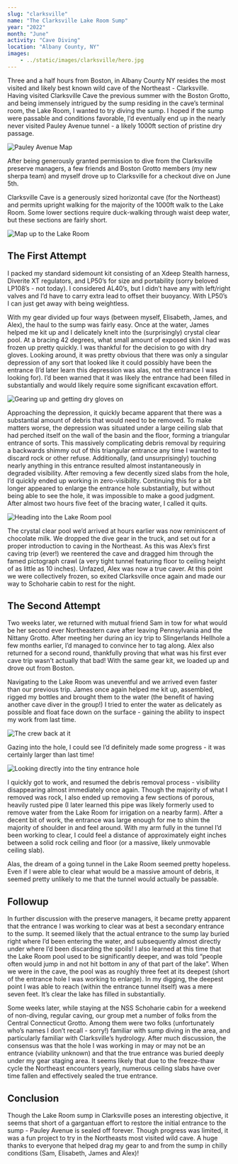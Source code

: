 ```yaml
---
slug: "clarksville"
name: "The Clarksville Lake Room Sump"
year: "2022"
month: "June"
activity: "Cave Diving"
location: "Albany County, NY"
images:
    - ../static/images/clarksville/hero.jpg
---
```


Three and a half hours from Boston, in Albany County NY resides the most visited and likely best known wild cave of the Northeast - Clarksville. Having visited Clarksville Cave the previous summer with the Boston Grotto, and being immensely intrigued by the sump residing in the cave’s terminal room, the Lake Room, I wanted to try diving the sump. I hoped if the sump were passable and conditions favorable, I’d eventually end up in the nearly never visited Pauley Avenue tunnel - a likely 1000ft section of pristine dry passage.

![Pauley Avenue Map](../static/images/clarksville/map_beyond.png)

After being generously granted permission to dive from the Clarksville preserve managers, a few friends and Boston Grotto members (my new sherpa team) and myself drove up to Clarksville for a checkout dive on June 5th.

Clarksville Cave is a generously sized horizontal cave (for the Northeast) and permits upright walking for the majority of the 1000ft walk to the Lake Room. Some lower sections require duck-walking through waist deep water, but these sections are fairly short.

![Map up to the Lake Room](../static/images/clarksville/map_to.png)

## The First Attempt

I packed my standard sidemount kit consisting of an Xdeep Stealth harness, Diverite XT regulators, and LP50’s for size and portability (sorry beloved LP108’s - not today). I considered AL40’s, but I didn’t have any with left/right valves and I’d have to carry extra lead to offset their buoyancy. With LP50’s I can just get away with being weightless.

With my gear divided up four ways (between myself, Elisabeth, James, and Alex), the haul to the sump was fairly easy. Once at the water, James helped me kit up and I delicately knelt into the (surprisingly) crystal clear pool. At a bracing 42 degrees, what small amount of exposed skin I had was frozen up pretty quickly. I was thankful for the decision to go with dry gloves. Looking around, it was pretty obvious that there was only a singular depression of any sort that looked like it could possibly have been the entrance (I’d later learn this depression was alas, not the entrance I was looking for). I’d been warned that it was likely the entrance had been filled in substantially and would likely require some significant excavation effort.

![Gearing up and getting dry gloves on](../static/images/clarksville/trip1_0.jpg)

Approaching the depression, it quickly became apparent that there was a substantial amount of debris that would need to be removed. To make matters worse, the depression was situated under a large ceiling slab that had perched itself on the wall of the basin and the floor, forming a triangular entrance of sorts. This massively complicating debris removal by requiring a backwards shimmy out of this triangular entrance any time I wanted to discard rock or other refuse. Additionally, (and unsurprisingly) touching nearly anything in this entrance resulted almost instantaneously in degraded visibility. After removing a few decently sized slabs from the hole, I’d quickly ended up working in zero-visibility. Continuing this for a bit longer appeared to enlarge the entrance hole substantially, but without being able to see the hole, it was impossible to make a good judgment. After almost two hours five feet of the bracing water, I called it quits.

![Heading into the Lake Room pool](../static/images/clarksville/trip1_1.jpg)

The crystal clear pool we’d arrived at hours earlier was now reminiscent of chocolate milk. We dropped the dive gear in the truck, and set out for a proper introduction to caving in the Northeast. As this was Alex’s first caving trip (ever!) we reentered the cave and dragged him through the famed pictograph crawl (a very tight tunnel featuring floor to ceiling height of as little as 10 inches). Unfazed, Alex was now a true caver. At this point we were collectively frozen, so exited Clarksville once again and made our way to Schoharie cabin to rest for the night.

## The Second Attempt

Two weeks later, we returned with mutual friend Sam in tow for what would be her second ever Northeastern cave after leaving Pennsylvania and the Nittany Grotto. After meeting her during an icy trip to Slingerlands Hellhole a few months earlier, I’d managed to convince her to tag along. Alex also returned for a second round, thankfully proving that what was his first ever cave trip wasn’t actually that bad! With the same gear kit, we loaded up and drove out from Boston.

Navigating to the Lake Room was uneventful and we arrived even faster than our previous trip. James once again helped me kit up, assembled, rigged my bottles and brought them to the water (the benefit of having another cave diver in the group!) I tried to enter the water as delicately as possible and float face down on the surface - gaining the ability to inspect my work from last time.

![The crew back at it](../static/images/clarksville/trip2_0.jpg)

Gazing into the hole, I could see I’d definitely made some progress - it was certainly larger than last time!

![Looking directly into the tiny entrance hole](../static/images/clarksville/trip2_1.jpg)

I quickly got to work, and resumed the debris removal process - visibility disappearing almost immediately once again. Though the majority of what I removed was rock, I also ended up removing a few sections of porous, heavily rusted pipe (I later learned this pipe was likely formerly used to remove water from the Lake Room for irrigation on a nearby farm). After a decent bit of work, the entrance was large enough for me to shim the majority of shoulder in and feel around. With my arm fully in the tunnel I’d been working to clear, I could feel a distance of approximately eight inches between a solid rock ceiling and floor (or a massive, likely unmovable ceiling slab).

Alas, the dream of a going tunnel in the Lake Room seemed pretty hopeless. Even if I were able to clear what would be a massive amount of debris, it seemed pretty unlikely to me that the tunnel would actually be passable.

## Followup

In further discussion with the preserve managers, it became pretty apparent that the entrance I was working to clear was at best a secondary entrance to the sump. It seemed likely that the actual entrance to the sump lay buried right where I’d been entering the water, and subsequently almost directly under where I’d been discarding the spoils!
I also learned at this time that the Lake Room pool used to be significantly deeper, and was told “people often would jump in and not hit bottom in any of that part of the lake”. When we were in the cave, the pool was as roughly three feet at its deepest (short of the entrance hole I was working to enlarge). In my digging, the deepest point I was able to reach (within the entrance tunnel itself) was a mere seven feet. It’s clear the lake has filled in substantially.

Some weeks later, while staying at the NSS Schoharie cabin for a weekend of non-diving, regular caving, our group met a number of folks from the Central Connecticut Grotto. Among them were two folks (unfortunately who’s names I don’t recall - sorry!) familiar with sump diving in the area, and particularly familiar with Clarksville’s hydrology. After much discussion, the consensus was that the hole I was working in may or may not be an entrance (viability unknown) and that the true entrance was buried deeply under my gear staging area. It seems likely that due to the freeze-thaw cycle the Northeast encounters yearly, numerous ceiling slabs have over time fallen and effectively sealed the true entrance.

## Conclusion

Though the Lake Room sump in Clarksville poses an interesting objective, it seems that short of a gargantuan effort to restore the initial entrance to the sump - Pauley Avenue is sealed off forever. Though progress was limited, it was a fun project to try in the Northeasts most visited wild cave. A huge thanks to everyone that helped drag my gear to and from the sump in chilly conditions (Sam, Elisabeth, James and Alex)!
